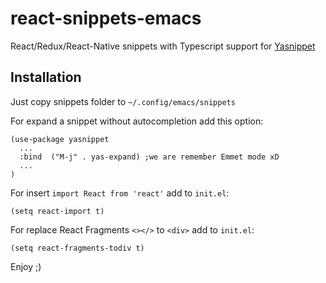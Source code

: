 # react-snippets-emacs
React/Redux/React-Native snippets with Typescript support for [Yasnippet](https://github.com/joaotavora/yasnippet)

## Installation

Just copy snippets folder to ```~/.config/emacs/snippets```


For expand a snippet without autocompletion add this option:
```
(use-package yasnippet
  ...
  :bind  ("M-j" . yas-expand) ;we are remember Emmet mode xD
  ...
)
```

For insert  ```import React from 'react'``` add to ```init.el```:
```
(setq react-import t)
```

For replace  React Fragments ```<></>``` to ```<div>``` add to ```init.el```:
```
(setq react-fragments-todiv t)
```

Enjoy ;)
